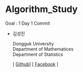 # Algorithm_Study
Goal : 1 Day 1 Commit

- 김성진

  Dongguk University<br/>
  Department of Mathematices<br/>
  Department of Statistics<br/>

  [ [Github](https://github.com/comojin1994)] [ [Facebook](https://www.facebook.com/comojin1994) ]<br/>
